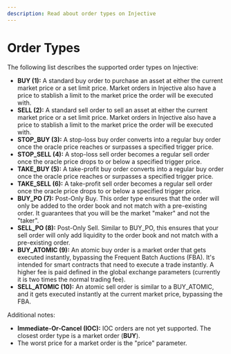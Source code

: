 ```yaml
---
description: Read about order types on Injective
---
```


# Order Types

The following list describes the supported order types on Injective:

* **BUY (1):** A standard buy order to purchase an asset at either the current market price or a set limit price. Market orders in Injective also have a price to stablish a limit to the market price the order will be executed with.
* **SELL (2):** A standard sell order to sell an asset at either the current market price or a set limit price. Market orders in Injective also have a price to stablish a limit to the market price the order will be executed with.
* **STOP\_BUY (3):** A stop-loss buy order converts into a regular buy order once the oracle price reaches or surpasses a specified trigger price.
* **STOP\_SELL (4):** A stop-loss sell order becomes a regular sell order once the oracle price drops to or below a specified trigger price.
* **TAKE\_BUY (5):** A take-profit buy order converts into a regular buy order once the oracle price reaches or surpasses a specified trigger price.
* **TAKE\_SELL (6):** A take-profit sell order becomes a regular sell order once the oracle price drops to or below a specified trigger price.
* **BUY\_PO (7):** Post-Only Buy. This order type ensures that the order will only be added to the order book and not match with a pre-existing order. It guarantees that you will be the market "maker" and not the "taker".
* **SELL\_PO (8):** Post-Only Sell. Similar to BUY\_PO, this ensures that your sell order will only add liquidity to the order book and not match with a pre-existing order.
* **BUY\_ATOMIC (9):** An atomic buy order is a market order that gets executed instantly, bypassing the Frequent Batch Auctions (FBA). It's intended for smart contracts that need to execute a trade instantly. A higher fee is paid defined in the global exchange parameters (currently it is two times the normal trading fee).
* **SELL\_ATOMIC (10):** An atomic sell order is similar to a BUY\_ATOMIC, and it gets executed instantly at the current market price, bypassing the FBA.

Additional notes:

* **Immediate-Or-Cancel (IOC):** IOC orders are not yet supported. The closest order type is a market order (**BUY**).
* The worst price for a market order is the "price" parameter.
